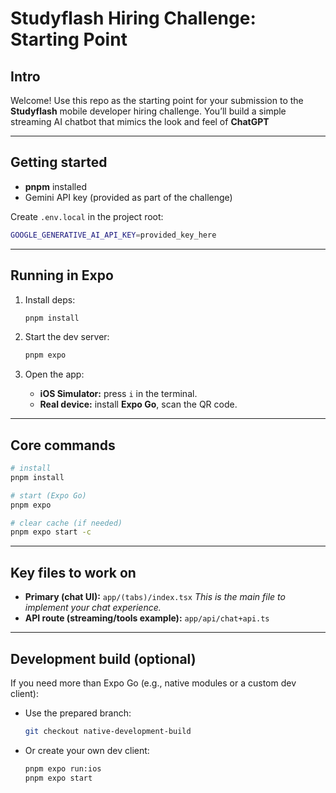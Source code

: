 # Studyflash Hiring Challenge: Starting Point

## Intro

Welcome! Use this repo as the starting point for your submission to the **Studyflash** mobile developer hiring challenge. You’ll build a simple streaming AI chatbot that mimics the look and feel of **ChatGPT**

---

## Getting started

* **pnpm** installed
* Gemini API key (provided as part of the challenge)

Create `.env.local` in the project root:

```bash
GOOGLE_GENERATIVE_AI_API_KEY=provided_key_here
```

---

## Running in Expo 

1. Install deps:

   ```bash
   pnpm install
   ```
2. Start the dev server:

   ```bash
   pnpm expo
   ```
3. Open the app:

   * **iOS Simulator:** press `i` in the terminal.
   * **Real device:** install **Expo Go**, scan the QR code.


---

## Core commands

```bash
# install
pnpm install

# start (Expo Go)
pnpm expo

# clear cache (if needed)
pnpm expo start -c
```

---

## Key files to work on

* **Primary (chat UI):** `app/(tabs)/index.tsx`
  *This is the main file to implement your chat experience.*
* **API route (streaming/tools example):** `app/api/chat+api.ts`
---

## Development build (optional)

If you need more than Expo Go (e.g., native modules or a custom dev client):

* Use the prepared branch:

  ```bash
  git checkout native-development-build
  ```
* Or create your own dev client:

  ```bash
  pnpm expo run:ios  
  pnpm expo start 
  ```

